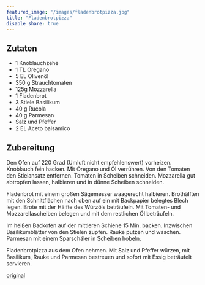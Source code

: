 ```yaml
---
featured_image: "/images/fladenbrotpizza.jpg"
title: "Fladenbrotpizza"
disable_share: true
---
```


## Zutaten
* 1 Knoblauchzehe
* 1 TL Oregano
* 5 EL Olivenöl
* 350 g Strauchtomaten
* 125g Mozzarella
* 1 Fladenbrot
* 3 Stiele Basilikum
* 40 g Rucola
* 40 g Parmesan
* Salz und Pfeffer
* 2 EL Aceto balsamico 


## Zubereitung
Den Ofen auf 220 Grad (Umluft nicht empfehlenswert) vorheizen. Knoblauch fein hacken. Mit Oregano und Öl verrühren. Von den Tomaten den Stielansatz entfernen. Tomaten in Scheiben schneiden. Mozzarella gut abtropfen lassen, halbieren und in dünne Scheiben schneiden.

Fladenbrot mit einem großen Sägemesser waagerecht halbieren. Brothälften mit den Schnittflächen nach oben auf ein mit Backpapier belegtes Blech legen. Brote mit der Hälfte des Würzöls beträufeln. Mit Tomaten- und Mozzarellascheiben belegen und mit dem restlichen Öl beträufeln.

Im heißen Backofen auf der mittleren Schiene 15 Min. backen. Inzwischen Basilikumblätter von den Stielen zupfen. Rauke putzen und waschen. Parmesan mit einem Sparschäler in Scheiben hobeln.

Fladenbrotpizza aus dem Ofen nehmen. Mit Salz und Pfeffer würzen, mit Basilikum, Rauke und Parmesan bestreuen und sofort mit Essig beträufelt servieren. 

[original](https://www.chefkoch.de/rezepte/2520471395234003/Fladenbrotpizza-Napoli.html)
